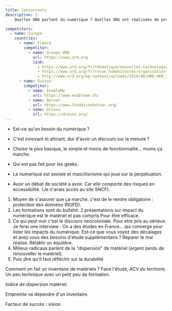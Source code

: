 ```yaml
---
title: Concurrents
description: |-
    Quelles ONG parlent du numérique ? Quelles ONG ont réalisées de projets touchant de près ou de loin l'accessibilité numérique.

competitors:
  - name: Europe
    countries:
      - name: France
        competitor:
          - name: Groupe URD
            url: https://www.urd.org
            link: 
              - https://www.urd.org/fr/thematique/nouvelles-technologies/
              - https://www.urd.org/fr/revue_humanitaires/organisation-et-gouvernance-dans-lere-de-lhumanitaire-numerique/
              - http://www.urd.org/wp-content/uploads/2018/08/URD_HEM_13_FR.pdf
      - name: Suisse
        competitor:
          - name: EnableMe
            url: https://www.enableme.ch/
          - name: Bornar
            url: https://www.fondationbotnar.org/
          - name: Drosos 
            url: https://drosos.org/ 
---
```




* Est-ce qu'on besoin du numérique ?
* C'est innovant et attirant, dur d'avoir un discours sur la mesure ?
* Choisir le plus basique, le simple et moins de fonctionnalité... moins ça marche.
* Qui est pas fait pour les geeks. 

* Le numerique est sexiste et mascilisnisme qui joue sur la perpétuation.


* Avoir un débat de société a avoir. Car elle comporte des risques en accessibilité. 
(Je n'avais accès au site SNCF). 

1. Moyen de s'assurer que ça marche. c'est de le rendre obligatoire : protection des données (RGPD).
1. Les formations sont du bullshit. 2 présentations sur impact du numérique est le matériel et pas compris
   Pour être efficace. 
1. Ce qui peut nuir c'est le discours neocoloniale. Pour etre pris au sérieux. 
   Je ferai une interview : On a des études en France... qui converge pour lister les impacts du numérique.
   Est-ce que vous voyez des décalages et avez vous des besoins d'étude supplémentaire ?
   Réparer le mal réalisé. Rétablir un équilibre.
1. Milieux radicaux parlent de la "dispersion" de matériel (argent perdu de renouveller le matériel).
1. Puis dire qu'il faut réfléchir sur la durabilité
 

Comment on fait un inventaire de matériels ?
Faire l'étude, ACV du territoire. Un peu technique avec un petit peu de formation. 

Indice de dispersion matériel.

Empreinte va dépendre d'un inventaire. 

Facteur de succès : vision 
 




